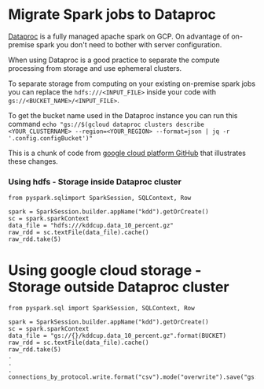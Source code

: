# Migrate Spark jobs to Dataproc

[Dataproc](https://cloud.google.com/dataproc/) is a fully managed apache spark on GCP. On advantage of on-
premise spark you don't need to bother with server configuration.  

When using Dataproc is a good practice to separate the compute processing from storage and use ephemeral clusters.  

To separate storage from computing on your existing on-premise spark jobs you can replace the `hdfs:///<INPUT_FILE>` inside your code with `gs://<BUCKET_NAME>/<INPUT_FILE>`.  

To get the bucket name used in the Dataproc instance you can run this command `echo "gs://$(gcloud dataproc clusters describe <YOUR_CLUSTERNAME> --region=<YOUR_REGION> --format=json | jq -r '.config.configBucket')"`

This is a chunk of code from [google cloud platform GitHub](https://github.com/GoogleCloudPlatform/training-data-analyst/blob/master/quests/sparktobq/01_spark.ipynb) that illustrates these changes.

### Using hdfs - Storage inside Dataproc cluster
```
from pyspark.sqlimport SparkSession, SQLContext, Row

spark = SparkSession.builder.appName("kdd").getOrCreate()
sc = spark.sparkContext
data_file = "hdfs:///kddcup.data_10_percent.gz"
raw_rdd = sc.textFile(data_file).cache()
raw_rdd.take(5)
```

# Using google cloud storage - Storage outside Dataproc cluster
```
from pyspark.sql import SparkSession, SQLContext, Row

spark = SparkSession.builder.appName("kdd").getOrCreate()
sc = spark.sparkContext
data_file = "gs://{}/kddcup.data_10_percent.gz".format(BUCKET)
raw_rdd = sc.textFile(data_file).cache()
raw_rdd.take(5)
.
.
.
connections_by_protocol.write.format("csv").mode("overwrite").save("gs://{}/sparktobq/connections_by_protocol".format(BUCKET))
```
 

